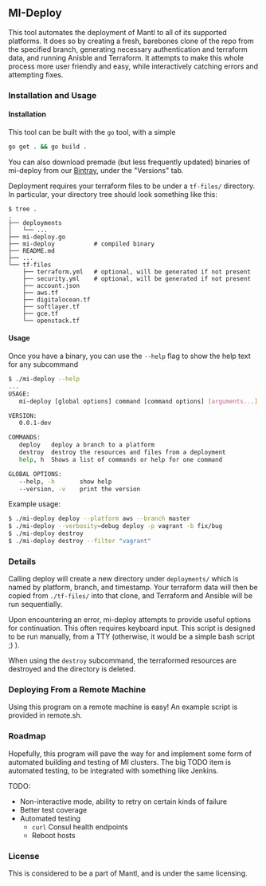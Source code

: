 ## MI-Deploy

This tool automates the deployment of Mantl to all of its supported platforms.
It does so by creating a fresh, barebones clone of the repo from the specified
branch, generating necessary authentication and terraform data, and running
Anisble and Terraform. It attempts to make this whole process more user friendly
and easy, while interactively catching errors and attempting fixes.

### Installation and Usage

#### Installation

This tool can be built with the `go` tool, with a simple
```bash
go get . && go build .
```

You can also download premade (but less frequently updated) binaries of
mi-deploy from our [Bintray][bintray], under the "Versions" tab.

Deployment requires your terraform files to be under a `tf-files/` directory. In
particular, your directory tree should look something like this:
```
$ tree .
.
├── deployments
│   └── ...
├── mi-deploy.go
├── mi-deploy           # compiled binary
├── README.md
├── ...
└── tf-files
    ├── terraform.yml   # optional, will be generated if not present
    ├── security.yml    # optional, will be generated if not present
    ├── account.json
    ├── aws.tf
    ├── digitalocean.tf
    ├── softlayer.tf
    ├── gce.tf
    └── openstack.tf
```

#### Usage

Once you have a binary, you can use the `--help` flag to show the help text for
any subcommand
```bash
$ ./mi-deploy --help
...
USAGE:
   mi-deploy [global options] command [command options] [arguments...]

VERSION:
   0.0.1-dev

COMMANDS:
   deploy   deploy a branch to a platform
   destroy  destroy the resources and files from a deployment
   help, h  Shows a list of commands or help for one command

GLOBAL OPTIONS:
   --help, -h       show help
   --version, -v    print the version
```

Example usage:
```bash
$ ./mi-deploy deploy --platform aws --branch master
$ ./mi-deploy --verbosity=debug deploy -p vagrant -b fix/bug
$ ./mi-deploy destroy
$ ./mi-deploy destroy --filter "vagrant"
```

### Details

Calling deploy will create a new directory under `deployments/` which is named
by platform, branch, and timestamp. Your terraform data will then be copied
from `./tf-files/` into that clone, and Terraform and Ansible will be run
sequentially.

Upon encountering an error, mi-deploy attempts to provide useful options for
continuation. This often requires keyboard input. This script is designed to be
run manually, from a TTY (otherwise, it would be a simple bash script ;) ).

When using the `destroy` subcommand, the terraformed resources are destroyed
and the directory is deleted.

### Deploying From a Remote Machine

Using this program on a remote machine is easy! An example script is
provided in remote.sh.

### Roadmap

Hopefully, this program will pave the way for and implement some form of
automated building and testing of MI clusters. The big TODO item is automated
testing, to be integrated with something like Jenkins.

TODO:
 * Non-interactive mode, ability to retry on certain kinds of failure
 * Better test coverage
 * Automated testing
   - `curl` Consul health endpoints
   - Reboot hosts

### License

This is considered to be a part of Mantl, and is under the same licensing.

[bintray]: https://bintray.com/asteris/mantl-deploy/mantl-deploy/view
